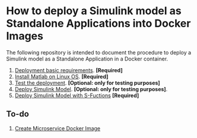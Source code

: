 # How to deploy a Simulink model as Standalone Applications into Docker Images

The following repository is intended to document the procedure to deploy a Simulink model as a Standalone Application in a Docker container.

1. [Deployment basic requirements](./documentation/BasicReq.md). **[Required]**
2. [Install Matlab on Linux OS](./documentation/MatlabOnLinux.md). **[Required]**
3. [Test the deployment](./documentation/PackageMatlabApplication.md). **[Optional: only for testing purposes]**
4. [Deploy Simulink Model](./documentation/SimulinkToDockerDeployment.md). **[Optional: only for testing purposes]**.
5. [Deploy Simulink Model with S-Fuctions](./documentation/SimulinkSFunctToDockerDeployment.md) **[Required]**

## To-do

1. [Create Microservice Docker Image](https://es.mathworks.com/help/compiler_sdk/mps_dev_test/create-a-microservice-docker-image.html)